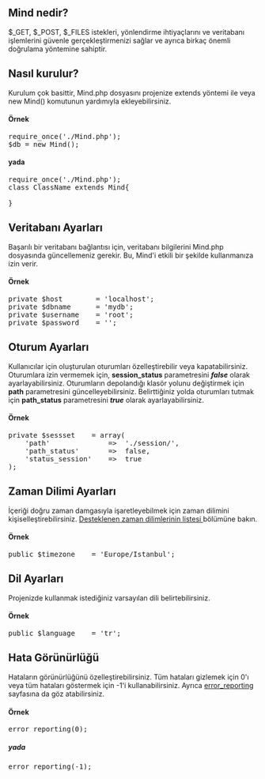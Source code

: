 <h2>Mind nedir?</h2>
$_GET, $_POST, $_FILES istekleri, yönlendirme ihtiyaçlarını ve veritabanı işlemlerini güvenle gerçekleştirmenizi sağlar ve ayrıca birkaç önemli doğrulama yöntemine sahiptir.
<h2>Nasıl kurulur?</h2>
Kurulum çok basittir, Mind.php dosyasını projenize extends yöntemi ile veya new Mind() komutunun yardımıyla ekleyebilirsiniz.
<h4>Örnek</h4>
<pre>
require_once('./Mind.php');
$db = new Mind();
</pre>

<h4>yada</h4>

<pre>
require_once('./Mind.php');
class ClassName extends Mind{

}
</pre>
<h2>Veritabanı Ayarları</h2>
Başarılı bir veritabanı bağlantısı için, veritabanı bilgilerini Mind.php dosyasında güncellemeniz gerekir. Bu, Mind'i etkili bir şekilde kullanmanıza izin verir.
<h4>Örnek</h4>
<pre>
private $host        = 'localhost';
private $dbname      = 'mydb';
private $username    = 'root';
private $password    = '';
</pre>
<h2>Oturum Ayarları</h2>
Kullanıcılar için oluşturulan oturumları özelleştirebilir veya kapatabilirsiniz. Oturumlara izin vermemek için, <strong>session_status</strong> parametresini <strong><i>false</i></strong> olarak ayarlayabilirsiniz. Oturumların depolandığı klasör yolunu değiştirmek için <strong>path</strong> parametresini güncelleyebilirsiniz. Belirttiğiniz yolda oturumları tutmak için <strong>path_status</strong> parametresini <strong><i>true</i></strong> olarak ayarlayabilirsiniz.
<h4>Örnek</h4>
<pre>
private $sessset    = array(
    'path'              =>  './session/',
    'path_status'       =>  false,
    'status_session'    =>  true
);
</pre>
<h2>Zaman Dilimi Ayarları</h2>
İçeriği doğru zaman damgasıyla işaretleyebilmek için zaman dilimini kişiselleştirebilirsiniz. <a target="_blank" href="https://secure.php.net/manual/tr/timezones.php"> Desteklenen zaman dilimlerinin listesi </a> bölümüne bakın.
<h4>Örnek</h4>
<pre>
public $timezone    = 'Europe/Istanbul';
</pre>
<h2>Dil Ayarları</h2>
Projenizde kullanmak istediğiniz varsayılan dili belirtebilirsiniz.
<h4>Örnek</h4>
<pre>
public $language    = 'tr';
</pre>
<h2>Hata Görünürlüğü</h2>
Hataların görünürlüğünü özelleştirebilirsiniz. Tüm hataları gizlemek için 0'ı veya tüm hataları göstermek için -1'i kullanabilirsiniz. Ayrıca <a target="_blank" href="https://secure.php.net/manual/tr/function.error-reporting.php"> error_reporting </a> sayfasına da göz atabilirsiniz.
<h4>Örnek</h4>
<pre>
error_reporting(0);
</pre>
<h5>yada</h5>
<pre>
error_reporting(-1);
</pre>
